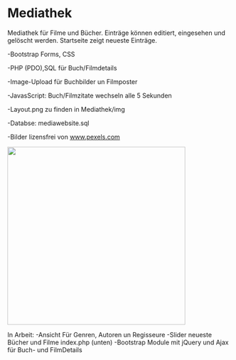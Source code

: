 # Mediathek
Mediathek für Filme und Bücher. Einträge können editiert, eingesehen und gelöscht werden. Startseite zeigt neueste Einträge. 

-Bootstrap Forms, CSS

-PHP (PDO),SQL für Buch/Filmdetails

-Image-Upload für Buchbilder un Filmposter

-JavasScript: Buch/Filmzitate wechseln alle 5 Sekunden 

-Layout.png zu finden in Mediathek/img

-Databse: mediawebsite.sql

-Bilder lizensfrei von www.pexels.com

<p align="left">
  <img src="https://s19.postimg.org/gpc0gbi1v/layout.jpg" width="400"/>
</p>


In Arbeit:
-Ansicht Für Genren, Autoren un Regisseure
-Slider neueste Bücher und Filme index.php (unten)
-Bootstrap Module mit jQuery und Ajax für Buch- und FilmDetails

